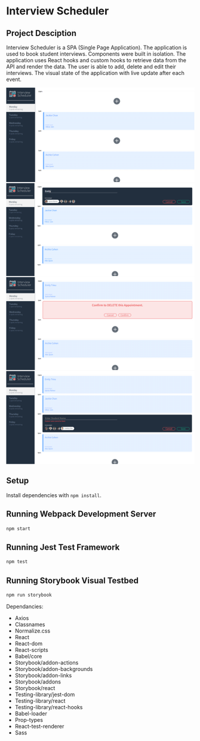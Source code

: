 # Interview Scheduler

## Project Desciption
Interview Scheduler is a SPA (Single Page Application). The application is used to book student interviews. Components were built in isolation. The application uses React hooks and custom hooks to retrieve data from the API and render the data. The user is able to add, delete and edit their interviews. The visual state of the application with live update after each event.

!['Interview Scheduler'](https://github.com/thien-trieu/scheduler/blob/master/docs/Interview-Scheduler.PNG)
!['Interview Scheduler'](https://github.com/thien-trieu/scheduler/blob/master/docs/Interview-Scheduler-BookInterview.PNG)
!['Interview Scheduler'](https://github.com/thien-trieu/scheduler/blob/master/docs/Interview-Scheduler-DeleteConfirmation.PNG)
!['Interview Scheduler'](https://github.com/thien-trieu/scheduler/blob/master/docs/Interview-Scheduler-Validation.PNG)
## Setup

Install dependencies with `npm install`.

## Running Webpack Development Server

```sh
npm start
```

## Running Jest Test Framework

```sh
npm test
```

## Running Storybook Visual Testbed

```sh
npm run storybook
```

Dependancies:
- Axios
- Classnames
- Normalize.css
- React
- React-dom
- React-scripts
- Babel/core
- Storybook/addon-actions
- Storybook/addon-backgrounds
- Storybook/addon-links
- Storybook/addons
- Storybook/react
- Testing-library/jest-dom
- Testing-library/react
- Testing-library/react-hooks
- Babel-loader
- Prop-types
- React-test-renderer
- Sass
